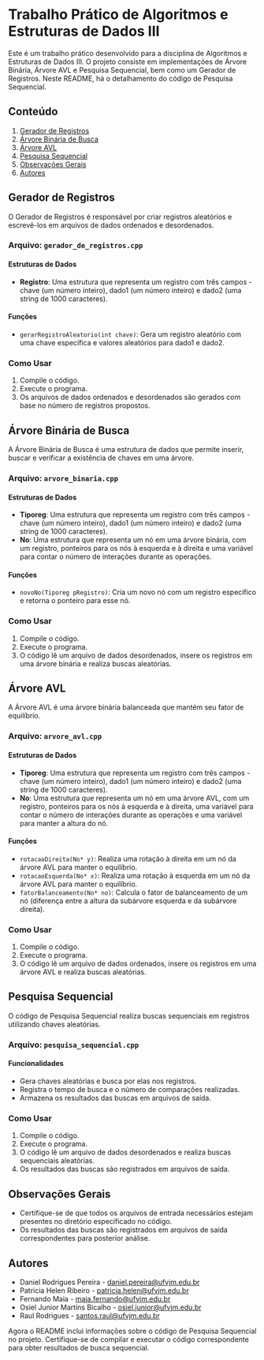 # Trabalho Prático de Algoritmos e Estruturas de Dados III

Este é um trabalho prático desenvolvido para a disciplina de Algoritmos e Estruturas de Dados III. O projeto consiste em implementações de Árvore Binária, Árvore AVL e Pesquisa Sequencial, bem como um Gerador de Registros. Neste README, há o detalhamento do código de Pesquisa Sequencial.

## Conteúdo

1. [Gerador de Registros](#gerador-de-registros)
2. [Árvore Binária de Busca](#árvore-binária-de-busca)
3. [Árvore AVL](#árvore-avl)
4. [Pesquisa Sequencial](#pesquisa-sequencial)
5. [Observações Gerais](#observações-gerais)
6. [Autores](#autores)

## Gerador de Registros

O Gerador de Registros é responsável por criar registros aleatórios e escrevê-los em arquivos de dados ordenados e desordenados.

### Arquivo: `gerador_de_registros.cpp`

#### Estruturas de Dados

- **Registro**: Uma estrutura que representa um registro com três campos - chave (um número inteiro), dado1 (um número inteiro) e dado2 (uma string de 1000 caracteres).

#### Funções

- `gerarRegistroAleatorio(int chave)`: Gera um registro aleatório com uma chave específica e valores aleatórios para dado1 e dado2.

### Como Usar

1. Compile o código.
2. Execute o programa.
3. Os arquivos de dados ordenados e desordenados são gerados com base no número de registros propostos.

## Árvore Binária de Busca

A Árvore Binária de Busca é uma estrutura de dados que permite inserir, buscar e verificar a existência de chaves em uma árvore.

### Arquivo: `arvore_binaria.cpp`

#### Estruturas de Dados

- **Tiporeg**: Uma estrutura que representa um registro com três campos - chave (um número inteiro), dado1 (um número inteiro) e dado2 (uma string de 1000 caracteres).
- **No**: Uma estrutura que representa um nó em uma árvore binária, com um registro, ponteiros para os nós à esquerda e à direita e uma variável para contar o número de interações durante as operações.

#### Funções

- `novoNo(Tiporeg pRegistro)`: Cria um novo nó com um registro específico e retorna o ponteiro para esse nó.

### Como Usar

1. Compile o código.
2. Execute o programa.
3. O código lê um arquivo de dados desordenados, insere os registros em uma árvore binária e realiza buscas aleatórias.

## Árvore AVL

A Árvore AVL é uma árvore binária balanceada que mantém seu fator de equilíbrio.

### Arquivo: `arvore_avl.cpp`

#### Estruturas de Dados

- **Tiporeg**: Uma estrutura que representa um registro com três campos - chave (um número inteiro), dado1 (um número inteiro) e dado2 (uma string de 1000 caracteres).
- **No**: Uma estrutura que representa um nó em uma árvore AVL, com um registro, ponteiros para os nós à esquerda e à direita, uma variável para contar o número de interações durante as operações e uma variável para manter a altura do nó.

#### Funções

- `rotacaoDireita(No* y)`: Realiza uma rotação à direita em um nó da árvore AVL para manter o equilíbrio.
- `rotacaoEsquerda(No* x)`: Realiza uma rotação à esquerda em um nó da árvore AVL para manter o equilíbrio.
- `fatorBalanceamento(No* no)`: Calcula o fator de balanceamento de um nó (diferença entre a altura da subárvore esquerda e da subárvore direita).

### Como Usar

1. Compile o código.
2. Execute o programa.
3. O código lê um arquivo de dados ordenados, insere os registros em uma árvore AVL e realiza buscas aleatórias.

## Pesquisa Sequencial

O código de Pesquisa Sequencial realiza buscas sequenciais em registros utilizando chaves aleatórias.

### Arquivo: `pesquisa_sequencial.cpp`

#### Funcionalidades

- Gera chaves aleatórias e busca por elas nos registros.
- Registra o tempo de busca e o número de comparações realizadas.
- Armazena os resultados das buscas em arquivos de saída.

### Como Usar

1. Compile o código.
2. Execute o programa.
3. O código lê um arquivo de dados desordenados e realiza buscas sequenciais aleatórias.
4. Os resultados das buscas são registrados em arquivos de saída.

## Observações Gerais

- Certifique-se de que todos os arquivos de entrada necessários estejam presentes no diretório especificado no código.
- Os resultados das buscas são registrados em arquivos de saída correspondentes para posterior análise.

## Autores

- Daniel Rodrigues Pereira - daniel.pereira@ufvjm.edu.br
- Patricia Helen Ribeiro - patricia.helen@ufvjm.edu.br
- Fernando Maia - maia.fernando@ufvjm.edu.br
- Osiel Junior Martins Bicalho - osiel.junior@ufvjm.edu.br
- Raul Rodrigues - santos.raul@ufvjm.edu.br

Agora o README inclui informações sobre o código de Pesquisa Sequencial no projeto. Certifique-se de compilar e executar o código correspondente para obter resultados de busca sequencial.
